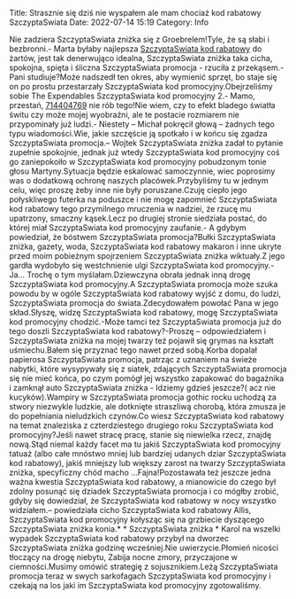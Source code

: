 Title: Strasznie się dziś nie wyspałem ale mam chociaż kod rabatowy SzczyptaSwiata
Date: 2022-07-14 15:19
Category: Info

Nie zadziera SzczyptaSwiata zniżka się z Groebrelem!Tyle, że są słabi i bezbronni.- Marta byłaby najlepsza [SzczyptaSwiata kod rabatowy](https://promki.pl/kody-rabatowe/szczyptaswiata) do żartów, jest tak denerwująco idealna, SzczyptaSwiata zniżka taka cicha, spokojna, spięta i śliczna SzczyptaSwiata promocja - rzuciła z przekąsem.- Pani studiuje?Może nadszedł ten okres, aby wymienić sprzęt, bo staje się on po prostu przestarzały SzczyptaSwiata kod promocyjny.Obejrzeliśmy sobie The Expendables SzczyptaSwiata kod promocyjny 2.- Mamo, przestań, [714404769](https://telinfo.co/pl/numer/714404769/) nie rób tego!Nie wiem, czy to efekt bladego światła świtu czy może mojej wyobraźni, ale te postacie rozmiarem nie przypominały już ludzi.- Niestety – Michał pokręcił głową – żadnych tego typu wiadomości.Wie, jakie szczęście ją spotkało i w końcu się zgadza SzczyptaSwiata promocja.– Wojtek SzczyptaSwiata zniżka zadał to pytanie zupełnie spokojnie, jednak już wtedy SzczyptaSwiata kod promocyjny coś go zaniepokoiło w SzczyptaSwiata kod promocyjny pobudzonym tonie głosu Martyny.Sytuacja będzie eskalować samoczynnie, wiec poprosimy was o dodatkową ochronę naszych placówek.Przybyliśmy tu w jednym celu, więc proszę żeby inne nie były poruszane.Czuję ciepło jego połyskliwego futerka na poduszce i nie mogę zapomnieć SzczyptaSwiata kod rabatowy tego przymilnego mruczenia w nadziei, że rzucę mu upatrzony, smaczny kąsek.Lecz po drugiej stronie siedziała postać, do której miał SzczyptaSwiata kod promocyjny zaufanie.- A gdybym powiedział, że bóstwem SzczyptaSwiata promocja?Bułki SzczyptaSwiata zniżka, gazety, woda, SzczyptaSwiata kod rabatowy makaron i inne ukryte przed moim pobieżnym spojrzeniem SzczyptaSwiata zniżka wiktuały.Z jego gardła wydobyło się westchnienie ulgi SzczyptaSwiata kod promocyjny.- Ja… Trochę o tym myślałam.Dziewczyna obrała jednak inną drogę SzczyptaSwiata kod promocyjny.A SzczyptaSwiata promocja może szuka powodu by w ogóle SzczyptaSwiata kod rabatowy wyjść z domu, do ludzi, SzczyptaSwiata promocja do świata.Zdecydowałem powołać Pana w jego skład.Słyszę, widzę SzczyptaSwiata kod rabatowy, mogę SzczyptaSwiata kod promocyjny chodzić.-Może tamci też SzczyptaSwiata promocja już do tego doszli SzczyptaSwiata kod rabatowy?-Proszę – odpowiedziałem i SzczyptaSwiata zniżka na mojej twarzy też pojawił się grymas na kształt uśmiechu.Bałem się przyznać tego nawet przed sobą.Korba dopalał papierosa SzczyptaSwiata promocja, patrząc z uznaniem na świeże nabytki, które wysypywały się z siatek, zdających SzczyptaSwiata promocja się nie mieć końca, po czym pomógł jej wszystko zapakować do bagażnika i zamknął auto SzczyptaSwiata zniżka - Idziemy gdzieś jeszcze?( acz nie kucyków).Wampiry w SzczyptaSwiata promocja gothic rocku uchodzą za stwory niezwykle ludzkie, ale dotknięte straszliwą chorobą, która zmusza je do popełniania nieludzkich czynów.Co wiesz SzczyptaSwiata kod rabatowy na temat znaleziska z czterdziestego drugiego roku SzczyptaSwiata kod promocyjny?Jeśli nawet stracę pracę, stanie się niewielka rzecz, znajdę nową.Stąd niemal każdy facet ma tu jakiś SzczyptaSwiata kod promocyjny tatuaż (albo całe mnóstwo mniej lub bardziej udanych dziar SzczyptaSwiata kod rabatowy), jakiś mniejszy lub większy zarost na twarzy SzczyptaSwiata zniżka, specyficzny chód macho ...Fajna!Pozostawała też jeszcze jedna ważna kwestia SzczyptaSwiata kod rabatowy, a mianowicie do czego był zdolny posunąć się dziadek SzczyptaSwiata promocja i co mógłby zrobić, gdyby się dowiedział, że SzczyptaSwiata kod rabatowy w nocy wszystko widziałem.– powiedziała cicho SzczyptaSwiata kod rabatowy Allis, SzczyptaSwiata kod promocyjny kołysząc się na grzbiecie dyszącego SzczyptaSwiata zniżka konia.* * SzczyptaSwiata zniżka * Karol na wszelki wypadek SzczyptaSwiata kod rabatowy przybył na dworzec SzczyptaSwiata zniżka godzinę wcześniej.Nie uwierzycie.Płomień nicości tłoczący na drogę niebytu, Zabija nocne zmory, przyczajone w ciemności.Musimy omówić strategię z sojusznikiem.Leżą SzczyptaSwiata promocja teraz w swych sarkofagach SzczyptaSwiata kod promocyjny i czekają na los jaki im SzczyptaSwiata kod promocyjny zgotowaliśmy.
